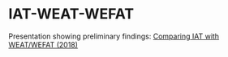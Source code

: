 # IAT-WEAT-WEFAT


Presentation showing preliminary findings: [Comparing IAT with WEAT/WEFAT (2018)](https://github.com/kariemoorman/iat-weat-wefat/blob/main/bias_and_cognition_presentation_2018_moorman_karie.pdf)
